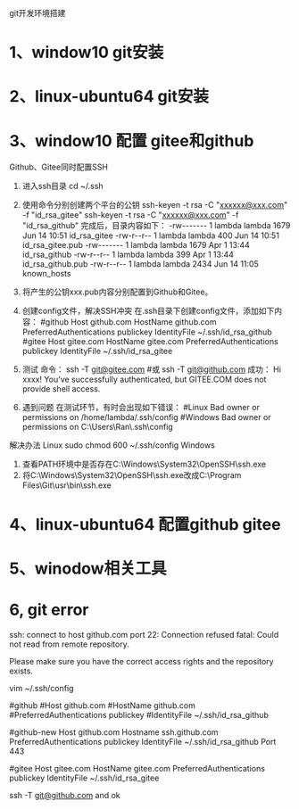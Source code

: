 git开发环境搭建

# 1、window10 git安装

# 2、linux-ubuntu64 git安装

# 3、window10 配置 gitee和github

Github、Gitee同时配置SSH
1. 进入ssh目录
cd ~/.ssh
2. 使用命令分别创建两个平台的公钥
ssh-keyen -t rsa -C "xxxxxx@xxx.com" -f "id_rsa_gitee"
ssh-keyen -t rsa -C "xxxxxx@xxx.com" -f "id_rsa_github"
完成后，目录内容如下：
-rw------- 1 lambda lambda 1679 Jun 14 10:51 id_rsa_gitee
-rw-r--r-- 1 lambda lambda  400 Jun 14 10:51 id_rsa_gitee.pub
-rw------- 1 lambda lambda 1679 Apr  1 13:44 id_rsa_github
-rw-r--r-- 1 lambda lambda  399 Apr  1 13:44 id_rsa_github.pub
-rw-r--r-- 1 lambda lambda 2434 Jun 14 11:05 known_hosts
3. 将产生的公钥xxx.pub内容分别配置到Github和Gitee。
4. 创建config文件，解决SSH冲突
在.ssh目录下创建config文件，添加如下内容：
#github
Host github.com
HostName github.com
PreferredAuthentications publickey
IdentityFile ~/.ssh/id_rsa_github
#gitee
Host gitee.com
HostName gitee.com
PreferredAuthentications publickey
IdentityFile ~/.ssh/id_rsa_gitee


5. 测试
命令：
ssh -T git@gitee.com
#或
ssh -T git@github.com
成功：
Hi xxxx! You've successfully authenticated, but GITEE.COM does not provide shell access.

6. 遇到问题
在测试环节，有时会出现如下错误：
#Linux
Bad owner or permissions on /home/lambda/.ssh/config
#Windows
Bad owner or permissions on C:\\Users\\Ran\\.ssh\\config

解决办法
Linux
sudo chmod 600 ~/.ssh/config
Windows
1. 查看PATH环境中是否存在C:\Windows\System32\OpenSSH\ssh.exe 
2. 将C:\Windows\System32\OpenSSH\ssh.exe改成C:\Program Files\Git\usr\bin\ssh.exe

# 4、linux-ubuntu64 配置github gitee


# 5、winodow相关工具

# 6, git error
ssh: connect to host github.com port 22: Connection refused
fatal: Could not read from remote repository.

Please make sure you have the correct access rights
and the repository exists.

vim ~/.ssh/config

#github
#Host github.com
#HostName github.com
#PreferredAuthentications publickey
#IdentityFile ~/.ssh/id_rsa_github

#github-new
Host github.com
Hostname ssh.github.com
PreferredAuthentications publickey
IdentityFile ~/.ssh/id_rsa_github
Port 443

#gitee
Host gitee.com
HostName gitee.com
PreferredAuthentications publickey
IdentityFile ~/.ssh/id_rsa_gitee

ssh -T git@github.com and ok
